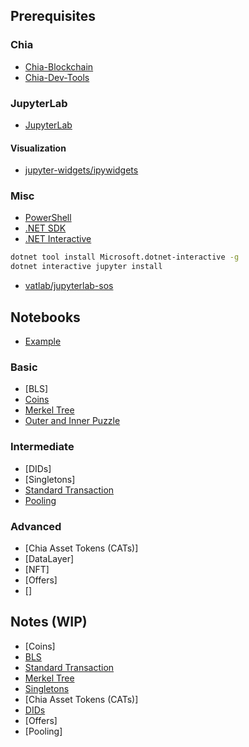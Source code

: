 ## Prerequisites

### Chia
- [Chia-Blockchain](https://github.com/Chia-Network/chia-blockchain)
- [Chia-Dev-Tools](https://github.com/Chia-Network/chia-dev-tools)

### JupyterLab
- [JupyterLab](https://jupyterlab.readthedocs.io/en/stable/getting_started/overview.html)

#### Visualization
- [jupyter-widgets/ipywidgets](https://github.com/jupyter-widgets/ipywidgets)

### Misc
- [PowerShell](https://github.com/PowerShell/PowerShell)
- [.NET SDK](https://docs.microsoft.com/en-us/dotnet/core/install/linux-ubuntu)
- [.NET Interactive](https://github.com/dotnet/interactive)
```sh
dotnet tool install Microsoft.dotnet-interactive -g
dotnet interactive jupyter install
```
- [vatlab/jupyterlab-sos](https://github.com/vatlab/jupyterlab-sos)

## Notebooks
- [Example]()

### Basic
- [BLS]
- [Coins](notebooks/basic/coins/notebook.ipynb)
- [Merkel Tree](notebooks/basic/merkel-tree/notebook.ipynb)
- [Outer and Inner Puzzle](/notebooks/basic/outer-and-inner-puzzles/notebook.ipynb)

### Intermediate
- [DIDs]
- [Singletons]
- [Standard Transaction](notebooks/intermediate/standard-transaction/notebook.ipynb)
- [Pooling](notebooks/intermediate/pooling/notebook.ipynb)

### Advanced
- [Chia Asset Tokens (CATs)]
- [DataLayer]
- [NFT]
- [Offers]
- []


## Notes (WIP)

- [Coins]
- [BLS](BLS/README.md)
- [Standard Transaction](./Standard%20Transaction/README.md)
- [Merkel Tree](./Merkel%20Tree/README.md)
- [Singletons](./Singletons/README.md)
- [Chia Asset Tokens (CATs)]
- [DIDs](DIDs/README.md)
- [Offers]
- [Pooling]